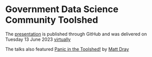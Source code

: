# Government Data Science Community Toolshed

The [presentation](https://nhs-r-community.github.io/NHSRpresentations/20230613-government-toolshed/NHSRtoolshed.html#/title-slide) is published through GitHub and was delivered on Tuesday 13 June 2023 [virtually](https://www.eventbrite.co.uk/e/government-data-science-community-meet-up-the-data-science-toolshed-tickets-578774920367) 

The talks also featured [Panic in the Toolshed!](https://www.rostrum.blog/2023/06/13/panic-in-the-toolshed/) by [Matt Dray](https://github.com/matt-dray)